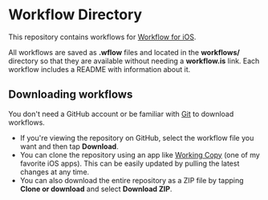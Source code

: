 # Workflow Directory

This repository contains workflows for [Workflow for iOS](https://itunes.apple.com/us/app/workflow/id915249334?mt=8&uo=4&at=10l64N).

All workflows are saved as **.wflow** files and located in the **workflows/** directory so that they are available without needing a **workflow.is** link. Each workflow includes a README with information about it.

## Downloading workflows

You don't need a GitHub account or be familiar with [Git](https://en.wikipedia.org/wiki/Git) to download workflows.

- If you're viewing the repository on GitHub, select the workflow file you want and then tap **Download**.
- You can clone the repository using an app like [Working Copy](https://itunes.apple.com/us/app/working-copy-powerful-git-client/id896694807?mt=8&uo=4&at=10l64N) (one of my favorite iOS apps). This can be easily updated by pulling the latest changes at any time.
- You can also download the entire repository as a ZIP file by tapping **Clone or download** and select **Download ZIP**.
